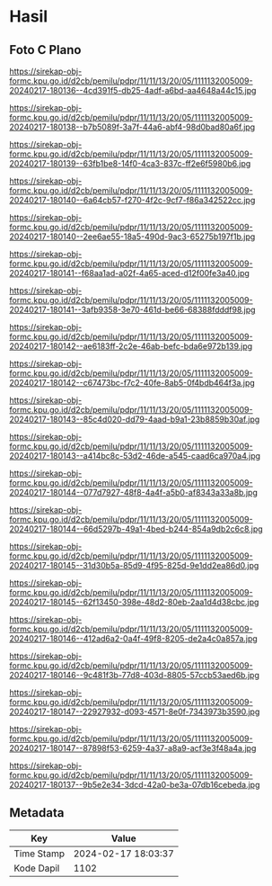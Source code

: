 # Hasil

## Foto C Plano

https://sirekap-obj-formc.kpu.go.id/d2cb/pemilu/pdpr/11/11/13/20/05/1111132005009-20240217-180136--4cd391f5-db25-4adf-a6bd-aa4648a44c15.jpg

https://sirekap-obj-formc.kpu.go.id/d2cb/pemilu/pdpr/11/11/13/20/05/1111132005009-20240217-180138--b7b5089f-3a7f-44a6-abf4-98d0bad80a6f.jpg

https://sirekap-obj-formc.kpu.go.id/d2cb/pemilu/pdpr/11/11/13/20/05/1111132005009-20240217-180139--63fb1be8-14f0-4ca3-837c-ff2e6f5980b6.jpg

https://sirekap-obj-formc.kpu.go.id/d2cb/pemilu/pdpr/11/11/13/20/05/1111132005009-20240217-180140--6a64cb57-f270-4f2c-9cf7-f86a342522cc.jpg

https://sirekap-obj-formc.kpu.go.id/d2cb/pemilu/pdpr/11/11/13/20/05/1111132005009-20240217-180140--2ee6ae55-18a5-490d-9ac3-65275b197f1b.jpg

https://sirekap-obj-formc.kpu.go.id/d2cb/pemilu/pdpr/11/11/13/20/05/1111132005009-20240217-180141--f68aa1ad-a02f-4a65-aced-d12f00fe3a40.jpg

https://sirekap-obj-formc.kpu.go.id/d2cb/pemilu/pdpr/11/11/13/20/05/1111132005009-20240217-180141--3afb9358-3e70-461d-be66-68388fdddf98.jpg

https://sirekap-obj-formc.kpu.go.id/d2cb/pemilu/pdpr/11/11/13/20/05/1111132005009-20240217-180142--ae6183ff-2c2e-46ab-befc-bda6e972b139.jpg

https://sirekap-obj-formc.kpu.go.id/d2cb/pemilu/pdpr/11/11/13/20/05/1111132005009-20240217-180142--c67473bc-f7c2-40fe-8ab5-0f4bdb464f3a.jpg

https://sirekap-obj-formc.kpu.go.id/d2cb/pemilu/pdpr/11/11/13/20/05/1111132005009-20240217-180143--85c4d020-dd79-4aad-b9a1-23b8859b30af.jpg

https://sirekap-obj-formc.kpu.go.id/d2cb/pemilu/pdpr/11/11/13/20/05/1111132005009-20240217-180143--a414bc8c-53d2-46de-a545-caad6ca970a4.jpg

https://sirekap-obj-formc.kpu.go.id/d2cb/pemilu/pdpr/11/11/13/20/05/1111132005009-20240217-180144--077d7927-48f8-4a4f-a5b0-af8343a33a8b.jpg

https://sirekap-obj-formc.kpu.go.id/d2cb/pemilu/pdpr/11/11/13/20/05/1111132005009-20240217-180144--66d5297b-49a1-4bed-b244-854a9db2c6c8.jpg

https://sirekap-obj-formc.kpu.go.id/d2cb/pemilu/pdpr/11/11/13/20/05/1111132005009-20240217-180145--31d30b5a-85d9-4f95-825d-9e1dd2ea86d0.jpg

https://sirekap-obj-formc.kpu.go.id/d2cb/pemilu/pdpr/11/11/13/20/05/1111132005009-20240217-180145--62f13450-398e-48d2-80eb-2aa1d4d38cbc.jpg

https://sirekap-obj-formc.kpu.go.id/d2cb/pemilu/pdpr/11/11/13/20/05/1111132005009-20240217-180146--412ad6a2-0a4f-49f8-8205-de2a4c0a857a.jpg

https://sirekap-obj-formc.kpu.go.id/d2cb/pemilu/pdpr/11/11/13/20/05/1111132005009-20240217-180146--9c481f3b-77d8-403d-8805-57ccb53aed6b.jpg

https://sirekap-obj-formc.kpu.go.id/d2cb/pemilu/pdpr/11/11/13/20/05/1111132005009-20240217-180147--22927932-d093-4571-8e0f-7343973b3590.jpg

https://sirekap-obj-formc.kpu.go.id/d2cb/pemilu/pdpr/11/11/13/20/05/1111132005009-20240217-180147--87898f53-6259-4a37-a8a9-acf3e3f48a4a.jpg

https://sirekap-obj-formc.kpu.go.id/d2cb/pemilu/pdpr/11/11/13/20/05/1111132005009-20240217-180137--9b5e2e34-3dcd-42a0-be3a-07db16cebeda.jpg


## Metadata

| Key        | Value               |
| ---------- | ------------------- |
| Time Stamp | 2024-02-17 18:03:37 |
| Kode Dapil | 1102                |



